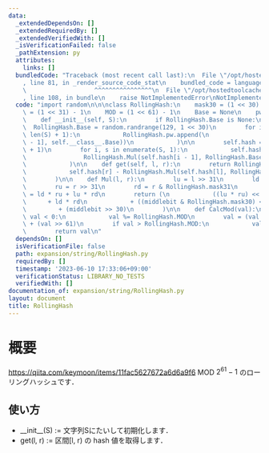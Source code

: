```yaml
---
data:
  _extendedDependsOn: []
  _extendedRequiredBy: []
  _extendedVerifiedWith: []
  _isVerificationFailed: false
  _pathExtension: py
  attributes:
    links: []
  bundledCode: "Traceback (most recent call last):\n  File \"/opt/hostedtoolcache/Python/3.11.4/x64/lib/python3.11/site-packages/onlinejudge_verify/documentation/build.py\"\
    , line 81, in _render_source_code_stat\n    bundled_code = language.bundle(\n\
    \                   ^^^^^^^^^^^^^^^^\n  File \"/opt/hostedtoolcache/Python/3.11.4/x64/lib/python3.11/site-packages/onlinejudge_verify/languages/python.py\"\
    , line 108, in bundle\n    raise NotImplementedError\nNotImplementedError\n"
  code: "import random\n\n\nclass RollingHash:\n    mask30 = (1 << 30) - 1\n    mask31\
    \ = (1 << 31) - 1\n    MOD = (1 << 61) - 1\n    Base = None\n    pw = [1]\n\n\
    \    def __init__(self, S):\n        if RollingHash.Base is None:\n          \
    \  RollingHash.Base = random.randrange(129, 1 << 30)\n        for i in range(len(RollingHash.pw),\
    \ len(S) + 1):\n            RollingHash.pw.append(\n                RollingHash.CalcMod(RollingHash.Mul(RollingHash.pw[i\
    \ - 1], self.__class__.Base))\n            )\n\n        self.hash = [0] * (len(S)\
    \ + 1)\n        for i, s in enumerate(S, 1):\n            self.hash[i] = RollingHash.CalcMod(\n\
    \                RollingHash.Mul(self.hash[i - 1], RollingHash.Base) + ord(s)\n\
    \            )\n\n    def get(self, l, r):\n        return RollingHash.CalcMod(\n\
    \            self.hash[r] - RollingHash.Mul(self.hash[l], RollingHash.pw[r - l])\n\
    \        )\n\n    def Mul(l, r):\n        lu = l >> 31\n        ld = l & RollingHash.mask31\n\
    \        ru = r >> 31\n        rd = r & RollingHash.mask31\n        middlebit\
    \ = ld * ru + lu * rd\n        return (\n            ((lu * ru) << 1)\n      \
    \      + ld * rd\n            + ((middlebit & RollingHash.mask30) << 31)\n   \
    \         + (middlebit >> 30)\n        )\n\n    def CalcMod(val):\n        if\
    \ val < 0:\n            val %= RollingHash.MOD\n        val = (val & RollingHash.MOD)\
    \ + (val >> 61)\n        if val > RollingHash.MOD:\n            val -= RollingHash.MOD\n\
    \        return val\n"
  dependsOn: []
  isVerificationFile: false
  path: expansion/string/RollingHash.py
  requiredBy: []
  timestamp: '2023-06-10 17:33:06+09:00'
  verificationStatus: LIBRARY_NO_TESTS
  verifiedWith: []
documentation_of: expansion/string/RollingHash.py
layout: document
title: RollingHash
---
```


# 概要
https://qiita.com/keymoon/items/11fac5627672a6d6a9f6
MOD $2^{61} - 1$ のローリングハッシュです．

## 使い方

- \_\_init\_\_(S) := 文字列Sにたいして初期化します．
- get(l, r) := 区間[l, r) の hash 値を取得します．

